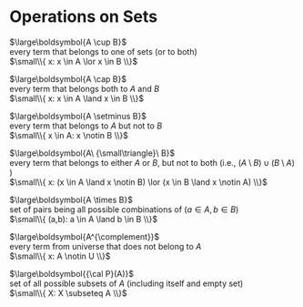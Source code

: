 # Operations on Sets

$\large\boldsymbol{A \cup B}$  
every term that belongs to one of sets (or to both)  
$\small\\{ x: x \in A \lor x \in B \\}$

$\large\boldsymbol{A \cap B}$  
every term that belongs both to $A$ and $B$  
$\small\\{ x: x \in A \land x \in B \\}$

$\large\boldsymbol{A \setminus B}$  
every term that belongs to $A$ but not to $B$    
$\small\\{ x \in A: x \notin B \\}$

$\large\boldsymbol{A\ {\small\triangle}\ B}$  
every term that belongs to either $A$ or $B$, but not to both (i.e., $(A \setminus B) \cup (B \setminus A)$ )  
$\small\\{ x: (x \in A \land x \notin B) \lor (x \in B \land x \notin A) \\}$

$\large\boldsymbol{A \times B}$  
set of pairs being all possible combinations of $(a \in A, b \in B)$  
$\small\\{ (a,b): a \in A \land b \in B \\}$

$\large\boldsymbol{A^{\complement}}$  
every term from universe that does not belong to $A$  
$\small\\{ x: A \notin U \\}$

$\large\boldsymbol{{\cal P}(A)}$  
set of all possible subsets of $A$ (including itself and empty set)  
$\small\\{ X: X \subseteq A \\}$


